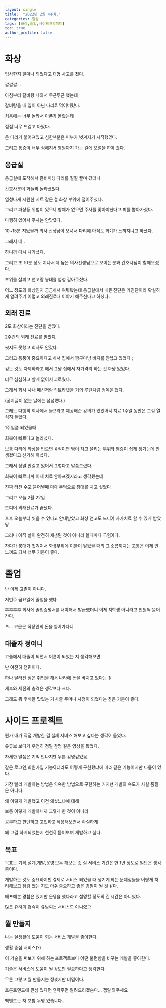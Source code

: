 ```yaml
---
layout: single
title:  "2022년 2월 4주차."
categories: 일상
tags: [화상,졸업,사이드프로젝트]
toc: true
author_profile: false
---
```

# 화상

입사한지 얼마나 되었다고 대형 사고를 쳤다.

깔깔깔...

아침부터 갈비탕 나와서 두근두근 했는데

갈비탕을 내 입이 아닌 다리로 먹어버렸다.

처음에는 너무 놀라서 아픈지 몰랐는데

점점 너무 뜨겁고 아팠다.

온 다리가 붉어져있고 심한부분은 피부가 벗겨지기 시작했었다.

그리고 통증이 너무 심해져서 병원까지 가는 길에 오열을 하며 갔다.

## 응급실

응급실에 도착해서 좀비마냥 다리를 질질 끌며 갔더니

간호사분이 화들짝 놀라셨었다.

엄청나게 시원한 시트 같은 걸 화상 부위에 덮어주셨다.

그리고 파상풍 위험이 있으니 항체가 없으면 주사를 맞아야한다고 피를 뽑아가셨다.

다행히 있어서 주사는 안맞았다.

10~15분 지났을까 의사 선생님이 오셔서 다리에 아직도 화기가 느껴지냐고 하셨다.

그래서 네..

하니까 다시 나가셨다. 

그리고 또 10분 정도 지나서 더 높은 의사선생님으로 보이는 분과 간호사님이 함께오셨다.

부위를 살피고 연고랑 붕대를 엄청 감아주셨다.

어느 정도의 화상인지 궁금해서 여쭤봤는데 응급실에서 내린 진단은 가진단이라 확실하게 알려주기 어렵고 외래진료때 이야기 해주신다고 하셨다.

## 외래 진료

2도 화상이라는 진단을 받았다.

2주간의 외래 진료를 받았다.

씻지도 못했고 회사도 안갔다.

그리고 통풍이 중요하다고 해서 집에서 짱구마냥 바지를 안입고 있었다 ;

걷는 것도 자제하라고 해서 그냥 집에서 자가격리 하는 것 마냥 있었다.

너무 심심하고 할게 없어서 괴로웠다.

그래서 회사 사내 메신저랑 인트라넷을 거의 루틴처럼 정독을 했다.

(공지글이 없는 날에는 섭섭했다.)

그래도 다행히 회사에서 들으라고 제공해준 강의가 있었어서 치료 1주일 동안은 그걸 열심히 들었다.

1주일쯤 되었을때

회복이 빠르다고 놀라셨다.

보통 다리에 화상을 입으면 움직이면 땀이 차고 쓸리는 부위라 염증이 쉽게 생기는데 안생겼다고 신기해 하셨다.

그래서 정말 안걷고 있어서 그렇다고 말씀드렸다.

회복이 빠르니까 이제 치료 안아프겠지라고 생각했는데

진짜 터진 수포 뜯어낼때 마다 주먹으로 침대를 치고 싶었다.

그리고 오늘 2월 22일

드디어 외래진료가 끝났다.

후후 오늘부터 씻을 수 있다고 안내받았고 화상 연고도 드디어 자가치료 할 수 있게 받았당

그러나 아직 살이 완전히 재생된 것이 아니라 볼때마다 극혐이다.

자다가 붕대가 벗겨져서 화상부위에 이불이 닿았을 때의 그 소름끼치는 고통은 이제 안느껴도 되서 너무 기분이 좋다.

# 졸업

난 이제 고졸이 아니다.

저번주 금요일에 졸업을 했다.

후후후후 회사에 졸업증명서를 내야해서 발급했더니 이제 재학생 아니라고 천원씩 뜯어간다.

ㅋ... 코뭍은 직장인의 돈을 뜯어가다니

## 대졸자 정여니

고졸에서 대졸이 되면서 어른이 되었는 지 생각해보면

난 여전히 잼민이다.

하나 달라진 점은 취업을 해서 나라에 돈을 바치고 있다는 점

세후와 세전의 충격은 생각보다 크다.

그래도 뭐 후배들 맛있는 거 사줄 주머니 사정이 되었다는 점은 기분이 좋다.

# 사이드 프로젝트

뭔가 내가 직접 개발한 걸 실제 서비스 해보고 싶다는 생각이 들었다.

유튜브 보다가 우연히 정말 감명 깊은 영상을 봤었다.

자세한 말씀은 기억 안나지만 무튼 감명깊었음.

같은 로그인,회원가입 기능이더라도 어떻게 구현했냐에 따라 같은 기능이지만 다름이 있다.

가장 빨리 개발하는 방법은 익숙한 방법으로 구현하는 거지만 개발의 속도가 사실 품질은 아니다.

왜 이렇게 개발했고 이건 왜썼느냐에 대해

보통 이렇게 개발하니까 그렇게 한 것이 아니라 

공부하고 판단하고 고민하고 적용해보면서 확실하게

왜 그걸 하게되었는지 천천히 뜯어보며 개발하고 싶다.

## 목표

목표는 기획,설계,개발,운영 모두 해보는 것 실 서비스 기간은 한 1년 정도로 일단은 생각중이다.

개발하는 것도 중요하지만 실제로 서비스 되었을 때 생기게 되는 문제점들을 어떻게 처리해보고 점검 했는 지도 아주 중요하고 좋은 경험이 될 것 같다.

배포해본 경험은 있지만 운영을 했다라고 설명할 정도의 긴 시간은 아니였다.

많은 유저의 접속이 유발되는 서비스도 아니였고

## 뭘 만들지

나는 실생활에 도움이 되는 서비스 개발을 좋아한다.

생활 중심 서비스(?)

이 기술을 써보기 위해 하는 프로젝트보다 어떤 불편함을 바꾸는 개발을 좋아한다. 

기술은 서비스에 도움이 될 정도만 필요하다고 생각한다.

무튼 그렇고 뭘 만들지는 정했지만 비밀이다.

프론트엔드에 관심 있다면 연락주면 알려드리겠슴다... 젭알 와주세요

백엔드는 저 포함 두명 있습니다..